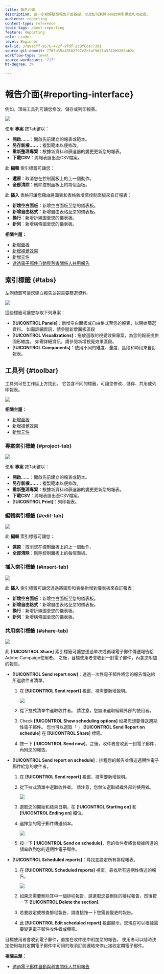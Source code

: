 ```yaml
---
title: 報告介面
description: 進一步瞭解動態報告介面基礎，以及如何瀏覽不同的索引標籤和功能表。
audience: reporting
content-type: reference
topic-tags: about-reporting
feature: Reporting
role: Leader
level: Beginner
exl-id: 37e9acff-9576-472f-9fdf-2c0f6da773d1
source-git-commit: 7767b39a48502f97e2b3af9d21a3f49b9283ab2e
workflow-type: tm+mt
source-wordcount: '717'
ht-degree: 3%

---
```


# 報告介面{#reporting-interface}

例如，頂端工具列可讓您修改、儲存或列印報表。

![](assets/dynamic_report_toolbar.png)

使用 **專案** 按Tab鍵以：

* **開啟……**：開啟先前建立的報表或範本。
* **另存新檔……**：複製範本以便修改。
* **重新整理專案**：根據新資料和篩選器的變更更新您的報表。
* **下載CSV**：將報表匯出至CSV檔案。

此 **編輯** 索引標籤可讓您：

* **還原**：取消您在控制面板上的上一個動作。
* **全部清除**：刪除控制面板上的每個面板。

此 **插入** 表格可讓您藉由將圖表和表格新增至控制面板來自訂報表：

* **新增空白面板**：新增空白面板至您的儀表板。
* **新增自由格式**：新增自由表格至您的儀表板。
* **換行**：新增折線圖至您的儀表板。
* **新列**：新增橫條圖至您的儀表板。

**相關主題：**

* [新增面板](../../reporting/using/adding-panels.md)
* [新增視覺效果](../../reporting/using/adding-visualizations.md)
* [新增元件](../../reporting/using/adding-components.md)
* [透過電子郵件自動與利害關係人共用報告](https://helpx.adobe.com/campaign/kb/simplify-campaign-management.html#Reportandshareinsightswithallstakeholders)

## 索引標籤 {#tabs}

左側標籤可讓您建立報告並視需要篩選資料。

![](assets/dynamic_report_interface.png)

這些標籤可讓您存取下列專案：

* **[!UICONTROL Panels]**：新增空白面板或自由格式至您的報表，以開始篩選資料。 如需詳細資訊，請參閱新增面板區段
* **[!UICONTROL Visualizations]**：拖放選取的視覺效果專案，為您的報表提供圖形維度。 如需詳細資訊，請參閱新增視覺效果區段。
* **[!UICONTROL Components]**：使用不同的維度、量度、區段和時段來自訂報表。

## 工具列 {#toolbar}

工具列可在工作區上方找到。 它包含不同的標籤，可讓您修改、儲存、共用或列印報表。

![](assets/dynamic_report_toolbar.png)

**相關主題：**

* [新增面板](../../reporting/using/adding-panels.md)
* [新增視覺效果](../../reporting/using/adding-visualizations.md)
* [新增元件](../../reporting/using/adding-components.md)

### 專案索引標籤 {#project-tab}

![](assets/tab_project.png)

使用 **專案** 按Tab鍵以：

* **開啟……**：開啟先前建立的報表或範本。
* **另存新檔……**：複製範本以便修改。
* **重新整理專案**：根據新資料和篩選器的變更更新您的報表。
* **下載CSV**：將報表匯出至CSV檔案。
* **[!UICONTROL Print]**：列印報表。

### 編輯索引標籤 {#edit-tab}

![](assets/tab_edit.png)

此 **編輯** 索引標籤可讓您：

* **還原**：取消您在控制面板上的上一個動作。
* **全部清除**：刪除控制面板上的每個面板。

### 插入索引標籤 {#insert-tab}

![](assets/tab_insert.png)

此 **插入** 索引標籤可讓您透過將圖形和表格新增到儀表板來自訂報表：

* **新增空白面板**：新增空白面板至您的儀表板。
* **新增自由格式**：新增自由表格至您的儀表板。
* **換行**：新增折線圖至您的儀表板。
* **新列**：新增橫條圖至您的儀表板。

### 共用索引標籤 {#share-tab}

![](assets/tab_share_1.png)

此 **[!UICONTROL Share]** 索引標籤可讓您透過單次或循環電子郵件傳送報告給Adobe Campaign使用者。 之後，目標使用者會收到一封電子郵件，內含您附加的報告。

* **[!UICONTROL Send report now]**：透過一次性電子郵件將您的報告傳送給所選收件者清單。

   1. 在 **[!UICONTROL Send report]** 視窗，視需要新增說明。

      ![](assets/tab_share_4.png)

   1. 從下拉式清單中選取收件者。 請注意，您無法選取組織外部的使用者。
   1. Check **[!UICONTROL Show scheduling options]** 如果您想要傳送週期性電子郵件。 您也可以選取「 」 **[!UICONTROL Send Report on schedule]** 在 **[!UICONTROL Share]** 標籤。
   1. 按一下 **[!UICONTROL Send now]**。之後，收件者會收到一封電子郵件，內附您的報告。

* **[!UICONTROL Send report on schedule]**：排程您的報告並傳送週期性電子郵件給您的收件者。

   1. 在 **[!UICONTROL Send report]** 視窗，視需要新增說明。
   1. 從下拉式清單中選取收件者。 請注意，您無法選取組織外部的使用者。

      ![](assets/tab_share_5.png)

   1. 選取您的開始和結束日期，在 **[!UICONTROL Starting on]** 和 **[!UICONTROL Ending on]** 欄位。
   1. 選擇您的電子郵件傳送頻率。

      ![](assets/tab_share_2.png)

   1. 按一下 **[!UICONTROL Send on schedule]**，您的收件者將會根據所選的頻率收到您的週期性電子郵件。

* **[!UICONTROL Scheduled reports]**：尋找並設定所有排程報表。

   1. 在 **[!UICONTROL Scheduled reports]** 視窗，尋找所有週期性傳送的報告。

      ![](assets/tab_share_3.png)

   1. 如果您需要刪除其中一個排程報告，請選取您要刪除的排程報告，然後按一下 **[!UICONTROL Delete the section]**.
   1. 若要設定或檢查排程報告，請直接按一下您需要變更的報告。
   1. 此 **[!UICONTROL Edit scheduled report]** 視窗顯示，您現在可以根據需要變更電子郵件收件者或頻率。

目標使用者會收到電子郵件，直接在收件匣中附加您的報告。 使用者可以隨時決定使用每封定期電子郵件中可用的取消訂閱連結來停止接收定期電子郵件。

**相關主題：**

* [透過電子郵件自動與利害關係人共用報告](https://helpx.adobe.com/campaign/kb/simplify-campaign-management.html#Reportandshareinsightswithallstakeholders)

